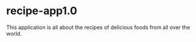 # recipe-app1.0
This application is all about the recipes of delicious foods from all over the world.
